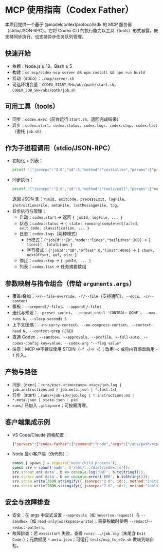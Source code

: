 # MCP 使用指南（Codex Father）

本项目提供一个基于 @modelcontextprotocol/sdk 的 MCP 服务器（stdio/JSON‑RPC）。它将 Codex CLI 的执行能力以工具（tools）形式暴露，既支持同步执行，也支持异步任务队列管理。

## 快速开始
- 依赖：Node.js ≥ 18，Bash ≥ 5
- 构建：`cd mcp/codex-mcp-server && npm install && npm run build`
- 启动（stdio）：`./mcp/server.sh`
- 可选环境变量：`CODEX_START_SH=/abs/path/start.sh`，`CODEX_JOB_SH=/abs/path/job.sh`

## 可用工具（tools）
- 同步：`codex.exec`（前台运行 `start.sh`，返回完成结果）
- 异步：`codex.start`、`codex.status`、`codex.logs`、`codex.stop`、`codex.list`（委托 `job.sh`）

## 作为子进程调用（stdio/JSON‑RPC）
- 初始化 + 列表：
  ```bash
  printf '{"jsonrpc":"2.0","id":1,"method":"initialize","params":{"protocolVersion":"2024-09-18","capabilities":{},"clientInfo":{"name":"demo","version":"0.0.1"}}}\n{"jsonrpc":"2.0","id":2,"method":"tools/list"}\n' | ./mcp/server.sh
  ```
- 同步执行：
  ```bash
  printf '{"jsonrpc":"2.0","id":3,"method":"tools/call","params":{"name":"codex.exec","arguments":{"args":["--task","Sync via MCP","--dry-run","--approvals","never","--sandbox","workspace-write"],"tag":"mcp-sync"}}}\n' | ./mcp/server.sh
  ```
  返回 JSON 含：`runId, exitCode, processExit, logFile, instructionsFile, metaFile, lastMessageFile, tag`。
- 异步执行与管理：
  - 启动：`codex.start` → 返回 `{ jobId, logFile, ... }`
  - 状态：`codex.status` → `{ state: running|completed|failed, exit_code, classification, ... }`
  - 日志：`codex.logs`（两种模式）
    - 行模式：`{"jobId":"ID","mode":"lines","tailLines":200}` → `{ lines[], totalLines }`
    - 字节模式：`{"jobId":"ID","offset":0,"limit":4096}` → `{ chunk, nextOffset, eof, size }`
  - 停止：`codex.stop` → `{ jobId, ... }`
  - 列表：`codex.list` → 任务摘要数组

## 参数映射与指令组合（传给 `arguments.args`）
- 覆盖/叠加：`-F/--file-override`、`-f/--file`（支持通配）、`--docs`、`-c/--content`
- 模板：`--prepend[/-file]`、`--append[/-file]`
- 迭代与预设：`--preset sprint`、`--repeat-until 'CONTROL: DONE'`、`--max-runs N`、`--sleep-seconds S`
- 上下文压缩：`--no-carry-context`、`--no-compress-context`、`--context-head N`、`--context-grep REGEX`
- 直通 Codex：`--sandbox`、`--approvals`、`--profile`、`--full-auto`、`--codex-config key=value`、`--codex-arg "--flag value"`
- 注意：MCP 中不建议使用 STDIN（`-f -`/`-F -`）；改用 `-c` 或将内容落盘后用 `-f` 传入。

## 产物与路径
- 同步（exec）：`runs/exec-<timestamp>-<tag>/job.log | job.instructions.md | job.meta.json | *.last.txt`
- 异步（start）：`runs/<job-id>/job.log | *.instructions.md | *.meta.json | state.json | pid`
- `runs/` 已加入 `.gitignore`；可按需清理。

## 客户端集成示例
- VS Code/Claude 风格配置：
  ```json
  {"servers":{"codex-father":{"command":"node","args":["/abs/path/mcp/codex-mcp-server/dist/index.js"],"type":"stdio"}}}
  ```
- Node 最小客户端（伪代码）：
  ```js
  const { spawn } = require('node:child_process');
  const srv = spawn('node', ['/abs/.../dist/index.js']);
  srv.stdout.on('data', b => console.log('OUT', b.toString()));
  srv.stderr.on('data', b => console.error('ERR', b.toString()));
  srv.stdin.write(JSON.stringify({ jsonrpc:"2.0", id:1, method:"initialize", params:{ protocolVersion:"2024-09-18", capabilities:{}, clientInfo:{name:"demo",version:"0.0.1"} } })+"\n");
  srv.stdin.write(JSON.stringify({ jsonrpc:"2.0", id:2, method:"tools/call", params:{ name:"codex.exec", arguments:{ args:["--task","Sync via MCP","--dry-run"], tag:"demo" } } })+"\n");
  ```

## 安全与故障排查
- 安全：在 args 中显式设置 `--approvals`（如 `never|on-request`）与 `--sandbox`（如 `read-only|workspace-write`）；需要脱敏时使用 `--redact`/`--redact-pattern`。
- 故障排查：若 `exec`/`start` 失败，查看 `runs/.../job.log`（末尾含 `Exit Code:`）；元数据见 `*.meta.json`；可运行 `tests/mcp_ts_e2e.sh` 做端到端自检。

